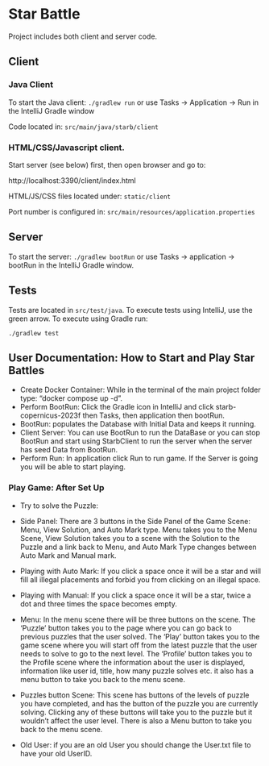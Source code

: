 # Star Battle

Project includes both client and server code.

## Client

### Java Client

To start the Java client: `./gradlew run` or use Tasks -> Application -> Run in the IntelliJ Gradle window

Code located in: `src/main/java/starb/client`

### HTML/CSS/Javascript client.  

Start server (see below) first, then open browser and go to:

http://localhost:3390/client/index.html

HTML/JS/CSS files located under: `static/client`

Port number is configured in: `src/main/resources/application.properties`

## Server

To start the server:  `./gradlew bootRun` or use Tasks -> application -> bootRun in the
IntelliJ Gradle window.

## Tests

Tests are located in `src/test/java`.  To execute tests using IntelliJ,
use the green arrow.  To execute using Gradle run:

`./gradlew test`

## User Documentation: How to Start and Play Star Battles

* Create Docker Container: While in the terminal of the main project folder type:  “docker compose up -d”. 
* Perform BootRun: Click the Gradle icon in IntelliJ and click starb-copernicus-2023f then Tasks, then application then bootRun.
* BootRun: populates the Database with Initial Data and keeps it running. 
* Client Server: You can use BootRun to run the DataBase or you can stop BootRun and start using StarbClient to run the server when the server has seed Data from BootRun.
* Perform Run:  In application click Run to run game. If the Server is going you will be able to start playing.

### Play Game: After Set Up
* Try to solve the Puzzle: 

* Side Panel: There are 3 buttons in the Side Panel of the Game Scene: Menu, View Solution, and Auto Mark type. Menu takes you to the Menu Scene, View Solution takes you to a scene with the Solution to the Puzzle and a link back to Menu, and Auto Mark Type changes between Auto Mark and Manual mark.
* Playing with Auto Mark: If you click a space once it will be a star and will fill all illegal placements and forbid you from clicking on an illegal space.
* Playing with Manual: If you click a space once it will be a star, twice a dot and three times the space becomes empty.

* Menu: In the menu scene there will be three buttons on the scene. The ‘Puzzle’ button takes you to the page where you can go back to previous puzzles that the user solved. The ‘Play’ button takes you to the game scene where you will start off from the latest puzzle that the user needs to solve to go to the next level. The ‘Profile’ button takes you to the Profile scene where the information about the user is displayed, information like user id, title, how many puzzle solves etc. it also has a menu button to take you back to the menu scene.

* Puzzles button Scene:  This scene has buttons of the levels of puzzle you have completed, and has the button of the puzzle you are currently solving. Clicking any of these buttons will take you to the puzzle but it wouldn’t affect the user level. There is also a Menu button to take you back to the menu scene.

* Old User: if you are an old User you should change the User.txt file to have your old UserID.

